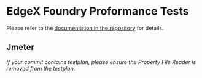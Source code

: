 # EdgeX Foundry Proformance Tests

Please refer to the [documentation in the repository](docs/Performance-Test-Environment-and-How-to-Develop-Test-Script.rst) for details.

## Jmeter
*If your commit contains testplan, please ensure the Property File Reader is removed from the testplan.*


